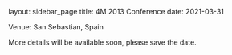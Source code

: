 layout: sidebar_page
title: 4M 2013 Conference
date: 2021-03-31

Venue: San Sebastian, Spain

More details will be available soon, please save the date.